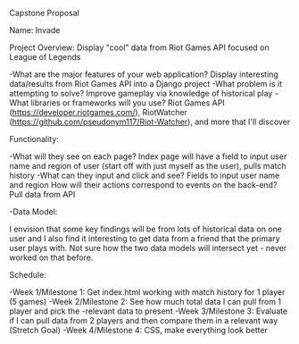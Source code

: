 Capstone Proposal

Name: Invade

Project Overview: Display "cool" data from Riot Games API focused on League of Legends

-What are the major features of your web application? Display interesting data/results from Riot Games API into a Django project
-What problem is it attempting to solve? Improve gameplay via knowledge of historical play
-What libraries or frameworks will you use? Riot Games API (https://developer.riotgames.com/), RiotWatcher (https://github.com/pseudonym117/Riot-Watcher), and more that I'll discover

Functionality:

-What will they see on each page? Index page will have a field to input user name and region of user (start off with just myself as the user), pulls match history
-What can they input and click and see? Fields to input user name and region
How will their actions correspond to events on the back-end? Pull data from API

-Data Model:

I envision that some key findings will be from lots of historical data on one user and I also find it interesting to get data from a friend that the primary user plays with. Not sure how the two data models will intersect yet - never worked on that before.

Schedule:

-Week 1/Milestone 1: Get index.html working with match history for 1 player (5 games)
-Week 2/Milestone 2: See how much total data I can pull from 1 player and pick the -relevant data to present
-Week 3/Milestone 3: Evaluate if I can pull data from 2 players and then compare them in a relevant way (Stretch Goal)
-Week 4/Milestone 4: CSS, make everything look better